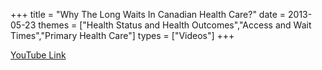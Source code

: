 +++
title = "Why The Long Waits In Canadian Health Care?"
date = 2013-05-23
themes = ["Health Status and Health Outcomes","Access and Wait Times","Primary Health Care"]
types = ["Videos"]
+++

[YouTube Link](https://www.youtube.com/watch?v=SFXYqzSpsZM)
